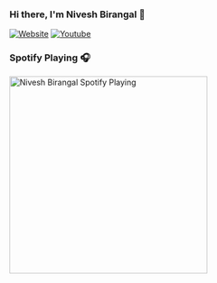 ### Hi there, I'm Nivesh Birangal 👋

[![Website](https://img.shields.io/website?label=niveshb.com&style=for-the-badge&url=https%3A%2F%2Fniveshb.com)](https://niveshb.com)
[![Youtube](https://img.shields.io/youtube/views/udY540zICDY?style=social)](https://www.youtube.com/watch?v=udY540zICDY&t=12s)

### Spotify Playing 🎧
[<img src="https://spotifynowplaying.vercel.app/api/spotify-playing" alt="Nivesh Birangal Spotify Playing" width="350" />](https://open.spotify.com/user/niveshbirangal)
